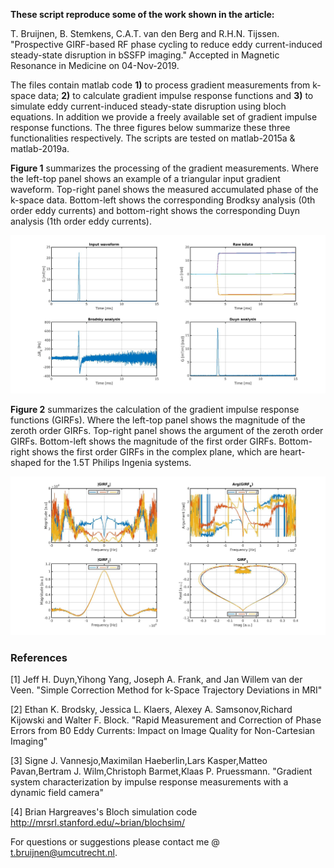 
**These script reproduce some of the work shown in the article:**

T. Bruijnen, B. Stemkens, C.A.T. van den Berg and R.H.N. Tijssen.
"Prospective GIRF-based RF phase cycling to reduce eddy current-induced steady-state disruption in bSSFP imaging."
Accepted in Magnetic Resonance in Medicine on 04-Nov-2019.

The files contain matlab code **1)** to process gradient measurements from k-space data; **2)** to calculate gradient impulse response functions and **3)** to simulate eddy current-induced steady-state disruption using bloch equations. In addition we provide a freely available set of gradient impulse response functions. The three figures below summarize these three functionalities respectively. The scripts are tested on matlab-2015a & matlab-2019a.

**Figure 1** summarizes the processing of the gradient measurements. Where the left-top panel shows an example of a triangular input gradient waveform. Top-right panel shows the measured accumulated phase of the k-space data. Bottom-left shows the corresponding Brodksy analysis (0th order eddy currents) and bottom-right shows the corresponding Duyn analysis (1th order eddy currents).

![](Images/kdata_processed.jpg)

**Figure 2** summarizes the calculation of the gradient impulse response functions (GIRFs). Where the left-top panel shows the magnitude of the zeroth order GIRFs. Top-right panel shows the argument of the zeroth order GIRFs. Bottom-left shows the magnitude of the first order GIRFs. Bottom-right shows the first order GIRFs in the complex plane, which are heart-shaped for the 1.5T Philips Ingenia systems.

![](Images/girfs.jpg)

### References

[1] Jeff H. Duyn,Yihong Yang, Joseph A. Frank, and Jan Willem van der Veen.
"Simple Correction Method for k-Space Trajectory Deviations in MRI"

[2] Ethan K. Brodsky, Jessica L. Klaers, Alexey A. Samsonov,Richard Kijowski and Walter F. Block.
"Rapid Measurement and Correction of Phase Errors from B0 Eddy Currents: Impact on Image Quality for Non-Cartesian Imaging"

[3] Signe J. Vannesjo,Maximilan Haeberlin,Lars Kasper,Matteo Pavan,Bertram J. Wilm,Christoph Barmet,Klaas P. Pruessmann.
"Gradient system characterization by impulse response measurements with a dynamic field camera"

[4] Brian Hargreaves's Bloch simulation code
http://mrsrl.stanford.edu/~brian/blochsim/

For questions or suggestions please contact me @ t.bruijnen@umcutrecht.nl.


